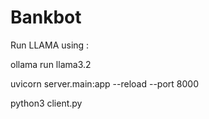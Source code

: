 # Bankbot
Run LLAMA using :

ollama run llama3.2

uvicorn server.main:app --reload --port 8000

python3 client.py
